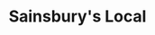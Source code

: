 ---
title: "Sainsbury's Local"
url: /cardiff/sainsburys-local-woodville-road/
shop: Lebensmittel
---
